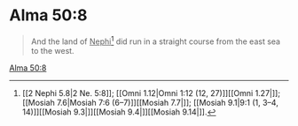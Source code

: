 # Alma 50:8

> And the land of <u>Nephi</u>[^a] did run in a straight course from the east sea to the west.

[Alma 50:8](https://www.churchofjesuschrist.org/study/scriptures/bofm/alma/50?lang=eng&id=p8#p8)


[^a]: [[2 Nephi 5.8|2 Ne. 5:8]]; [[Omni 1.12|Omni 1:12 (12, 27)]][[Omni 1.27|]]; [[Mosiah 7.6|Mosiah 7:6 (6–7)]][[Mosiah 7.7|]]; [[Mosiah 9.1|9:1 (1, 3–4, 14)]][[Mosiah 9.3|]][[Mosiah 9.4|]][[Mosiah 9.14|]].  
